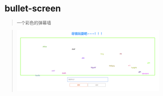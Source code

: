 # bullet-screen
> 一个彩色的弹幕墙

> ![弹幕墙效果](https://github.com/mandyshen97/bullet-screen/blob/master/images/%E5%BC%B9%E5%B9%95%E5%A2%99%E6%95%88%E6%9E%9C.png)
